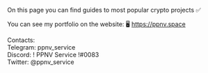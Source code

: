 On this page you can find guides to most popular crypto projects ✅

You can see my portfolio on the website: 🖥 https://ppnv.space

Contacts: <br>
Telegram: ppnv_service <br>
Discord: ! PPNV Service !#0083 <br>
Twitter: @ppnv_service
